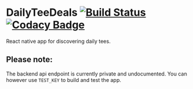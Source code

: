 # DailyTeeDeals [![Build Status](https://travis-ci.org/harrisbaird/dailyteedeals_app.svg?branch=master)](https://travis-ci.org/harrisbaird/dailyteedeals_app) [![Codacy Badge](https://api.codacy.com/project/badge/Grade/93fd7edb6e4e499e85975e7649875989)](https://www.codacy.com/app/harrisbaird/dailyteedeals_app?utm_source=github.com&amp;utm_medium=referral&amp;utm_content=harrisbaird/dailyteedeals_app&amp;utm_campaign=Badge_Grade)

React native app for discovering daily tees.

## Please note:
The backend api endpoint is currently private and undocumented. You can however use `TEST_KEY` to build and test the app.
